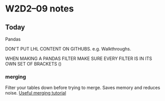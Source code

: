 # W2D2–09 notes
## Today
Pandas

DON'T PUT LHL CONTENT ON GITHUBS. e.g. Walkthroughs.

WHEN MAKING A PANDAS FILTER MAKE SURE EVERY FILTER IS IN ITS OWN SET OF BRACKETS ()

### merging
Filter your tables down before trying to merge. Saves memory and reduces noise.
[Useful merging tutorial](https://realpython.com/pandas-merge-join-and-concat/)